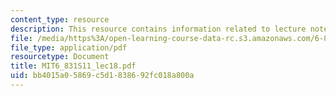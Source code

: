 ```yaml
---
content_type: resource
description: This resource contains information related to lecture notes.
file: /media/https%3A/open-learning-course-data-rc.s3.amazonaws.com/6-831-user-interface-design-and-implementation-spring-2011/bb4015a05869c5d1838692fc018a800a_MIT6_831S11_lec18.pdf
file_type: application/pdf
resourcetype: Document
title: MIT6_831S11_lec18.pdf
uid: bb4015a0-5869-c5d1-8386-92fc018a800a
---
```

